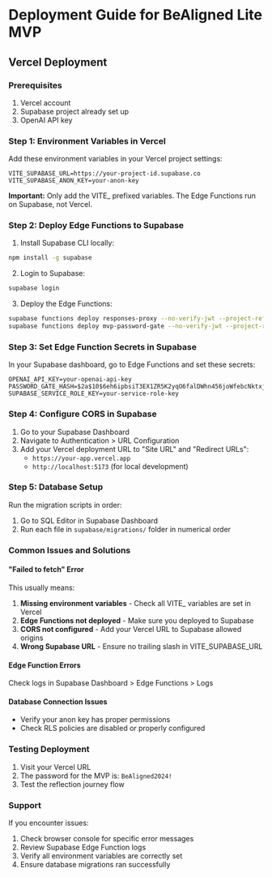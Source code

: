 # Deployment Guide for BeAligned Lite MVP

## Vercel Deployment

### Prerequisites
1. Vercel account
2. Supabase project already set up
3. OpenAI API key

### Step 1: Environment Variables in Vercel

Add these environment variables in your Vercel project settings:

```
VITE_SUPABASE_URL=https://your-project-id.supabase.co
VITE_SUPABASE_ANON_KEY=your-anon-key
```

**Important:** Only add the VITE_ prefixed variables. The Edge Functions run on Supabase, not Vercel.

### Step 2: Deploy Edge Functions to Supabase

1. Install Supabase CLI locally:
```bash
npm install -g supabase
```

2. Login to Supabase:
```bash
supabase login
```

3. Deploy the Edge Functions:
```bash
supabase functions deploy responses-proxy --no-verify-jwt --project-ref your-project-ref
supabase functions deploy mvp-password-gate --no-verify-jwt --project-ref your-project-ref
```

### Step 3: Set Edge Function Secrets in Supabase

In your Supabase dashboard, go to Edge Functions and set these secrets:

```
OPENAI_API_KEY=your-openai-api-key
PASSWORD_GATE_HASH=$2a$10$6eh6ipbsiT3EX1ZR5K2yqO6falDWhn456joWfebcNktxjKaICXEmy
SUPABASE_SERVICE_ROLE_KEY=your-service-role-key
```

### Step 4: Configure CORS in Supabase

1. Go to your Supabase Dashboard
2. Navigate to Authentication > URL Configuration
3. Add your Vercel deployment URL to "Site URL" and "Redirect URLs":
   - `https://your-app.vercel.app`
   - `http://localhost:5173` (for local development)

### Step 5: Database Setup

Run the migration scripts in order:
1. Go to SQL Editor in Supabase Dashboard
2. Run each file in `supabase/migrations/` folder in numerical order

### Common Issues and Solutions

#### "Failed to fetch" Error
This usually means:
1. **Missing environment variables** - Check all VITE_ variables are set in Vercel
2. **Edge Functions not deployed** - Make sure you deployed to Supabase
3. **CORS not configured** - Add your Vercel URL to Supabase allowed origins
4. **Wrong Supabase URL** - Ensure no trailing slash in VITE_SUPABASE_URL

#### Edge Function Errors
Check logs in Supabase Dashboard > Edge Functions > Logs

#### Database Connection Issues
- Verify your anon key has proper permissions
- Check RLS policies are disabled or properly configured

### Testing Deployment

1. Visit your Vercel URL
2. The password for the MVP is: `BeAligned2024!`
3. Test the reflection journey flow

### Support

If you encounter issues:
1. Check browser console for specific error messages
2. Review Supabase Edge Function logs
3. Verify all environment variables are correctly set
4. Ensure database migrations ran successfully